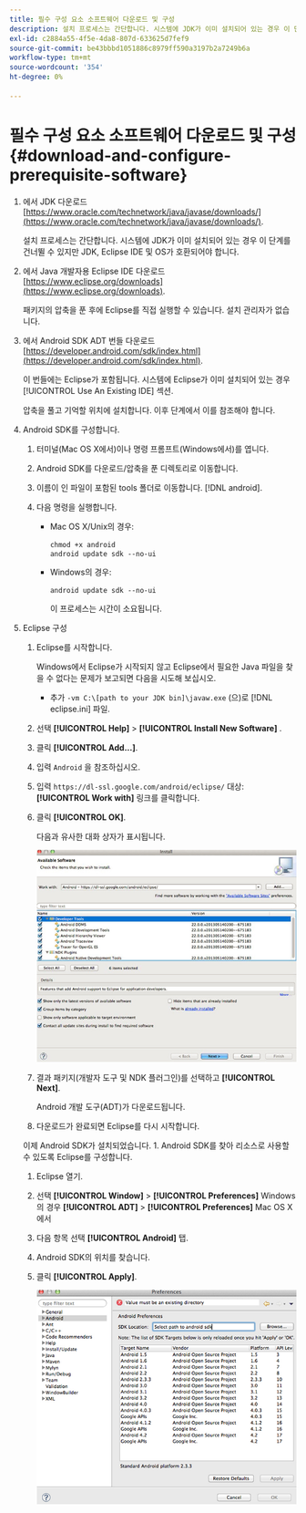 ```yaml
---
title: 필수 구성 요소 소프트웨어 다운로드 및 구성
description: 설치 프로세스는 간단합니다. 시스템에 JDK가 이미 설치되어 있는 경우 이 단계를 건너뛸 수 있지만 JDK, Eclipse IDE 및 OS가 호환되어야 합니다.
exl-id: c2884a55-4f5e-4da8-807d-633625d7fef9
source-git-commit: be43bbbd1051886c8979ff590a3197b2a7249b6a
workflow-type: tm+mt
source-wordcount: '354'
ht-degree: 0%

---
```


# 필수 구성 요소 소프트웨어 다운로드 및 구성 {#download-and-configure-prerequisite-software}

1. 에서 JDK 다운로드 [https://www.oracle.com/technetwork/java/javase/downloads/](https://www.oracle.com/technetwork/java/javase/downloads/).

   설치 프로세스는 간단합니다. 시스템에 JDK가 이미 설치되어 있는 경우 이 단계를 건너뛸 수 있지만 JDK, Eclipse IDE 및 OS가 호환되어야 합니다.
1. 에서 Java 개발자용 Eclipse IDE 다운로드 [https://www.eclipse.org/downloads](https://www.eclipse.org/downloads).

   패키지의 압축을 푼 후에 Eclipse를 직접 실행할 수 있습니다. 설치 관리자가 없습니다.
1. 에서 Android SDK ADT 번들 다운로드 [https://developer.android.com/sdk/index.html](https://developer.android.com/sdk/index.html).

   이 번들에는 Eclipse가 포함됩니다. 시스템에 Eclipse가 이미 설치되어 있는 경우 [!UICONTROL Use An Existing IDE] 섹션.

   압축을 풀고 기억할 위치에 설치합니다. 이후 단계에서 이를 참조해야 합니다.
1. Android SDK를 구성합니다.
   1. 터미널(Mac OS X에서)이나 명령 프롬프트(Windows에서)를 엽니다.
   1. Android SDK를 다운로드/압축을 푼 디렉토리로 이동합니다.
   1. 이름이 인 파일이 포함된 tools 폴더로 이동합니다. [!DNL android].
   1. 다음 명령을 실행합니다.

      * Mac OS X/Unix의 경우:

         ```
         chmod +x android 
         android update sdk --no-ui
         ```

      * Windows의 경우:

         ```
         android update sdk --no-ui
         ```

         이 프로세스는 시간이 소요됩니다.

1. Eclipse 구성
   1. Eclipse를 시작합니다.

      Windows에서 Eclipse가 시작되지 않고 Eclipse에서 필요한 Java 파일을 찾을 수 없다는 문제가 보고되면 다음을 시도해 보십시오.

      * 추가 `-vm C:\[path to your JDK bin]\javaw.exe` (으)로 [!DNL eclipse.ini] 파일.
   1. 선택  **[!UICONTROL Help]** > **[!UICONTROL Install New Software]** .
   1. 클릭 **[!UICONTROL Add...]**.
   1. 입력 `Android` 을 참조하십시오.
   1. 입력 `https://dl-ssl.google.com/android/eclipse/` 대상: **[!UICONTROL Work with]** 링크를 클릭합니다.
   1. 클릭 **[!UICONTROL OK]**.

      다음과 유사한 대화 상자가 표시됩니다.

      ![](assets/available_software.jpg)

   1. 결과 패키지(개발자 도구 및 NDK 플러그인)를 선택하고 **[!UICONTROL Next]**.

      Android 개발 도구(ADT)가 다운로드됩니다.
   1. 다운로드가 완료되면 Eclipse를 다시 시작합니다.

   이제 Android SDK가 설치되었습니다. 1. Android SDK를 찾아 리소스로 사용할 수 있도록 Eclipse를 구성합니다.
   1. Eclipse 열기.
   1. 선택  **[!UICONTROL Window]** > **[!UICONTROL Preferences]** Windows의 경우  **[!UICONTROL ADT]** > **[!UICONTROL Preferences]** Mac OS X에서
   1. 다음 항목 선택 **[!UICONTROL Android]** 탭.
   1. Android SDK의 위치를 찾습니다.
   1. 클릭 **[!UICONTROL Apply]**.

      ![단계 결과](assets/ss2.jpg)
